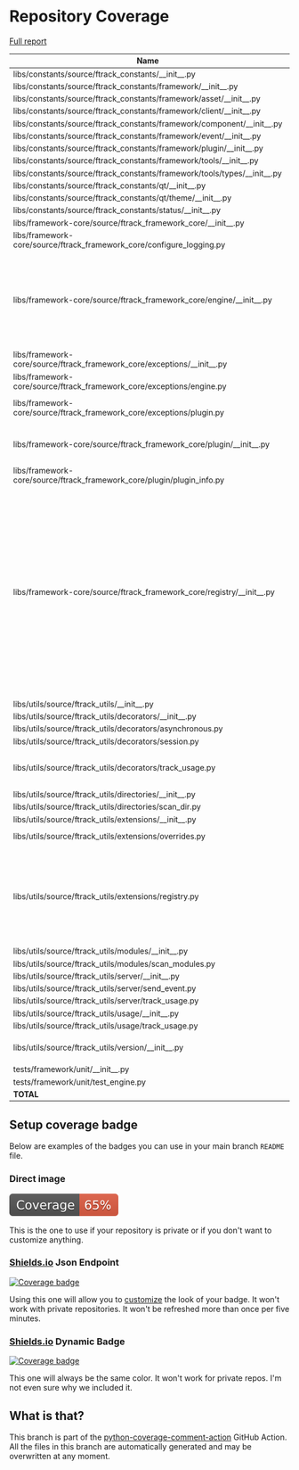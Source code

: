 # Repository Coverage

[Full report](https://htmlpreview.github.io/?https://github.com/ftrackhq/integrations/blob/python-coverage-comment-action-data/htmlcov/index.html)

| Name                                                                          |    Stmts |     Miss |   Cover |   Missing |
|------------------------------------------------------------------------------ | -------: | -------: | ------: | --------: |
| libs/constants/source/ftrack\_constants/\_\_init\_\_.py                       |       12 |        2 |     83% |     19-20 |
| libs/constants/source/ftrack\_constants/framework/\_\_init\_\_.py             |        6 |        0 |    100% |           |
| libs/constants/source/ftrack\_constants/framework/asset/\_\_init\_\_.py       |       19 |        0 |    100% |           |
| libs/constants/source/ftrack\_constants/framework/client/\_\_init\_\_.py      |        1 |        0 |    100% |           |
| libs/constants/source/ftrack\_constants/framework/component/\_\_init\_\_.py   |        2 |        0 |    100% |           |
| libs/constants/source/ftrack\_constants/framework/event/\_\_init\_\_.py       |       23 |        0 |    100% |           |
| libs/constants/source/ftrack\_constants/framework/plugin/\_\_init\_\_.py      |       13 |        0 |    100% |           |
| libs/constants/source/ftrack\_constants/framework/tools/\_\_init\_\_.py       |        1 |        0 |    100% |           |
| libs/constants/source/ftrack\_constants/framework/tools/types/\_\_init\_\_.py |        6 |        0 |    100% |           |
| libs/constants/source/ftrack\_constants/qt/\_\_init\_\_.py                    |        1 |        0 |    100% |           |
| libs/constants/source/ftrack\_constants/qt/theme/\_\_init\_\_.py              |        4 |        0 |    100% |           |
| libs/constants/source/ftrack\_constants/status/\_\_init\_\_.py                |       10 |        0 |    100% |           |
| libs/framework-core/source/ftrack\_framework\_core/\_\_init\_\_.py            |        8 |        2 |     75% |     13-14 |
| libs/framework-core/source/ftrack\_framework\_core/configure\_logging.py      |       47 |        6 |     87% |31-35, 72-78 |
| libs/framework-core/source/ftrack\_framework\_core/engine/\_\_init\_\_.py     |      115 |       37 |     68% |29, 72, 90-91, 99, 139-177, 186, 201, 214, 250-267 |
| libs/framework-core/source/ftrack\_framework\_core/exceptions/\_\_init\_\_.py |        2 |        0 |    100% |           |
| libs/framework-core/source/ftrack\_framework\_core/exceptions/engine.py       |        3 |        1 |     67% |        11 |
| libs/framework-core/source/ftrack\_framework\_core/exceptions/plugin.py       |       21 |       12 |     43% |15, 25-27, 33-42, 51 |
| libs/framework-core/source/ftrack\_framework\_core/plugin/\_\_init\_\_.py     |       32 |       10 |     69% |14, 21, 28, 54, 62, 69-82 |
| libs/framework-core/source/ftrack\_framework\_core/plugin/plugin\_info.py     |       24 |        2 |     92% |    10, 52 |
| libs/framework-core/source/ftrack\_framework\_core/registry/\_\_init\_\_.py   |      115 |       51 |     56% |22, 29, 36, 43, 50, 57, 64, 71, 78, 82, 109-125, 133, 150, 154, 156, 158, 169-170, 189-190, 197-198, 210-213, 220-251 |
| libs/utils/source/ftrack\_utils/\_\_init\_\_.py                               |        6 |        2 |     67% |     13-14 |
| libs/utils/source/ftrack\_utils/decorators/\_\_init\_\_.py                    |        3 |        0 |    100% |           |
| libs/utils/source/ftrack\_utils/decorators/asynchronous.py                    |       18 |        4 |     78% |     25-28 |
| libs/utils/source/ftrack\_utils/decorators/session.py                         |       19 |       16 |     16% |      9-38 |
| libs/utils/source/ftrack\_utils/decorators/track\_usage.py                    |       49 |        5 |     90% |71, 89, 110-111, 129 |
| libs/utils/source/ftrack\_utils/directories/\_\_init\_\_.py                   |        0 |        0 |    100% |           |
| libs/utils/source/ftrack\_utils/directories/scan\_dir.py                      |        6 |        4 |     33% |     11-18 |
| libs/utils/source/ftrack\_utils/extensions/\_\_init\_\_.py                    |        0 |        0 |    100% |           |
| libs/utils/source/ftrack\_utils/extensions/overrides.py                       |       24 |       20 |     17% | 11, 17-62 |
| libs/utils/source/ftrack\_utils/extensions/registry.py                        |      113 |       95 |     16% |22-25, 38-65, 74-103, 110-114, 119-179, 184-223 |
| libs/utils/source/ftrack\_utils/modules/\_\_init\_\_.py                       |        0 |        0 |    100% |           |
| libs/utils/source/ftrack\_utils/modules/scan\_modules.py                      |       13 |        0 |    100% |           |
| libs/utils/source/ftrack\_utils/server/\_\_init\_\_.py                        |        2 |        0 |    100% |           |
| libs/utils/source/ftrack\_utils/server/send\_event.py                         |       16 |        2 |     88% |     34-35 |
| libs/utils/source/ftrack\_utils/server/track\_usage.py                        |        8 |        1 |     88% |        22 |
| libs/utils/source/ftrack\_utils/usage/\_\_init\_\_.py                         |        1 |        0 |    100% |           |
| libs/utils/source/ftrack\_utils/usage/track\_usage.py                         |       24 |        1 |     96% |        28 |
| libs/utils/source/ftrack\_utils/version/\_\_init\_\_.py                       |       31 |       22 |     29% |13-20, 24-31, 38-52 |
| tests/framework/unit/\_\_init\_\_.py                                          |        0 |        0 |    100% |           |
| tests/framework/unit/test\_engine.py                                          |       49 |        0 |    100% |           |
|                                                                     **TOTAL** |  **847** |  **295** | **65%** |           |


## Setup coverage badge

Below are examples of the badges you can use in your main branch `README` file.

### Direct image

[![Coverage badge](https://raw.githubusercontent.com/ftrackhq/integrations/python-coverage-comment-action-data/badge.svg)](https://htmlpreview.github.io/?https://github.com/ftrackhq/integrations/blob/python-coverage-comment-action-data/htmlcov/index.html)

This is the one to use if your repository is private or if you don't want to customize anything.

### [Shields.io](https://shields.io) Json Endpoint

[![Coverage badge](https://img.shields.io/endpoint?url=https://raw.githubusercontent.com/ftrackhq/integrations/python-coverage-comment-action-data/endpoint.json)](https://htmlpreview.github.io/?https://github.com/ftrackhq/integrations/blob/python-coverage-comment-action-data/htmlcov/index.html)

Using this one will allow you to [customize](https://shields.io/endpoint) the look of your badge.
It won't work with private repositories. It won't be refreshed more than once per five minutes.

### [Shields.io](https://shields.io) Dynamic Badge

[![Coverage badge](https://img.shields.io/badge/dynamic/json?color=brightgreen&label=coverage&query=%24.message&url=https%3A%2F%2Fraw.githubusercontent.com%2Fftrackhq%2Fintegrations%2Fpython-coverage-comment-action-data%2Fendpoint.json)](https://htmlpreview.github.io/?https://github.com/ftrackhq/integrations/blob/python-coverage-comment-action-data/htmlcov/index.html)

This one will always be the same color. It won't work for private repos. I'm not even sure why we included it.

## What is that?

This branch is part of the
[python-coverage-comment-action](https://github.com/marketplace/actions/python-coverage-comment)
GitHub Action. All the files in this branch are automatically generated and may be
overwritten at any moment.